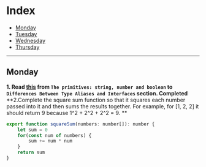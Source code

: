 # Index
- [Monday](#monday)
- [Tuesday](#tuesday)
- [Wednesday](#wednesday)
- [Thursday](#thursday)
---

## Monday

**1. Read [this](https://www.typescriptlang.org/docs/handbook/2/everyday-types.html) from `The primitives: string, number and boolean` to `Differences Between Type Aliases and Interfaces` section. Completed**
**2.Complete the square sum function so that it squares each number passed into it and then sums the results together.
For example, for [1, 2, 2] it should return 9 because 1^2 + 2^2 + 2^2 = 9. **
```Javascript
export function squareSum(numbers: number[]): number {
    let sum = 0
    for(const num of numbers) {
        sum += num * num
    }
    return sum
}
```
